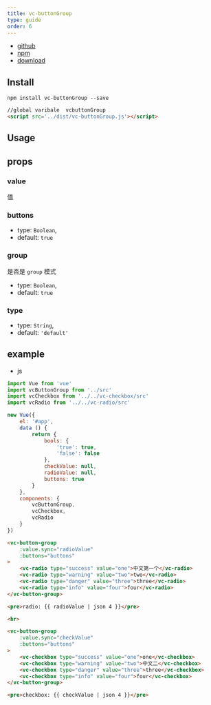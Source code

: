 ```yaml
---
title: vc-buttonGroup
type: guide
order: 6
---
```


* [github](https://github.com/iwaimai-bi-fe/vc-buttonGroup)
* [npm](https://www.npmjs.com/package/vc-buttonGroup)
* [download](https://github.com/iwaimai-bi-fe/vc-buttonGroup/archive/master.zip)

## Install

```npm
npm install vc-buttonGroup --save
```

```html
//global varibale  vcbuttonGroup
<script src='../dist/vc-buttonGroup.js'></script>
```

## Usage

## props

### value

值

### buttons

* type: `Boolean`,
* default: `true`

### group

是否是 `group` 模式

* type: `Boolean`,
* default: `true`

### type

* type: `String`,
* default: `'default'`

## example

* js

```js
import Vue from 'vue'
import vcButtonGroup from '../src'
import vcCheckbox from '../../vc-checkbox/src'
import vcRadio from '../../vc-radio/src'

new Vue({
    el: '#app',
    data () {
        return {
            bools: {
                'true': true,
                'false': false
            },
            checkValue: null,
            radioValue: null,
            buttons: true
        }
    },
    components: {
        vcButtonGroup,
        vcCheckbox,
        vcRadio
    }
})
```

```html
<vc-button-group
    :value.sync="radioValue"
    :buttons="buttons"
>
    <vc-radio type="success" value="one">中文第一个</vc-radio>
    <vc-radio type="warning" value="two">two</vc-radio>
    <vc-radio type="danger" value="three">three</vc-radio>
    <vc-radio type="info" value="four">four</vc-radio>
</vc-button-group>

<pre>radio: {{ radioValue | json 4 }}</pre>

<hr>

<vc-button-group
    :value.sync="checkValue"
    :buttons="buttons"
>
    <vc-checkbox type="success" value="one">one</vc-checkbox>
    <vc-checkbox type="warning" value="two">中文二</vc-checkbox>
    <vc-checkbox type="danger" value="three">three</vc-checkbox>
    <vc-checkbox type="info" value="four">four</vc-checkbox>
</vc-button-group>

<pre>checkbox: {{ checkValue | json 4 }}</pre>
```
